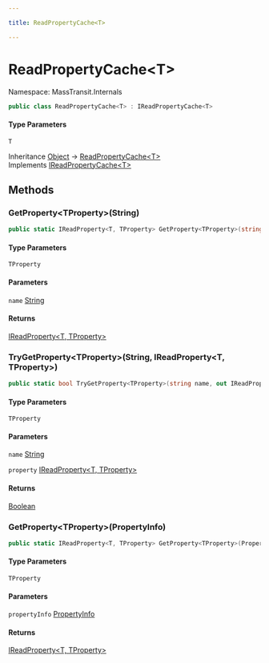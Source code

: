 ```yaml
---

title: ReadPropertyCache<T>

---
```


# ReadPropertyCache\<T\>

Namespace: MassTransit.Internals

```csharp
public class ReadPropertyCache<T> : IReadPropertyCache<T>
```

#### Type Parameters

`T`<br/>

Inheritance [Object](https://learn.microsoft.com/en-us/dotnet/api/system.object) → [ReadPropertyCache\<T\>](../masstransit-internals/readpropertycache-1)<br/>
Implements [IReadPropertyCache\<T\>](../masstransit-internals/ireadpropertycache-1)

## Methods

### **GetProperty\<TProperty\>(String)**

```csharp
public static IReadProperty<T, TProperty> GetProperty<TProperty>(string name)
```

#### Type Parameters

`TProperty`<br/>

#### Parameters

`name` [String](https://learn.microsoft.com/en-us/dotnet/api/system.string)<br/>

#### Returns

[IReadProperty\<T, TProperty\>](../masstransit-internals/ireadproperty-2)<br/>

### **TryGetProperty\<TProperty\>(String, IReadProperty\<T, TProperty\>)**

```csharp
public static bool TryGetProperty<TProperty>(string name, out IReadProperty<T, TProperty> property)
```

#### Type Parameters

`TProperty`<br/>

#### Parameters

`name` [String](https://learn.microsoft.com/en-us/dotnet/api/system.string)<br/>

`property` [IReadProperty\<T, TProperty\>](../masstransit-internals/ireadproperty-2)<br/>

#### Returns

[Boolean](https://learn.microsoft.com/en-us/dotnet/api/system.boolean)<br/>

### **GetProperty\<TProperty\>(PropertyInfo)**

```csharp
public static IReadProperty<T, TProperty> GetProperty<TProperty>(PropertyInfo propertyInfo)
```

#### Type Parameters

`TProperty`<br/>

#### Parameters

`propertyInfo` [PropertyInfo](https://learn.microsoft.com/en-us/dotnet/api/system.reflection.propertyinfo)<br/>

#### Returns

[IReadProperty\<T, TProperty\>](../masstransit-internals/ireadproperty-2)<br/>

